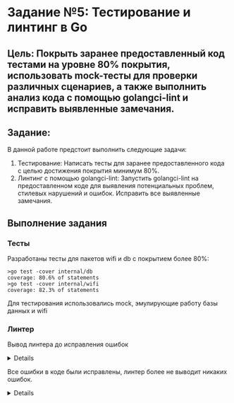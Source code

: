 # Задание №5: Тестирование и линтинг в Go

## Цель: Покрыть заранее предоставленный код тестами на уровне 80% покрытия, использовать mock-тесты для проверки различных сценариев, а также выполнить анализ кода с помощью golangci-lint и исправить выявленные замечания.

## Задание:
В данной работе предстоит выполнить следующие задачи:

1. Тестирование: Написать тесты для заранее предоставленного кода с целью достижения покрытия минимум 80%.
2. Линтинг с помощью golangci-lint: Запустить golangci-lint на предоставленном коде для выявления потенциальных проблем, стилевых нарушений и ошибок. Исправить все выявленные замечания.

## Выполнение задания
### Тесты
Разработаны тесты для пакетов wifi и db с покрытием более 80%:
```console
>go test -cover internal/db
coverage: 80.6% of statements
>go test -cover internal/wifi
coverage: 82.3% of statements
```
Для тестирования использовались mock, эмулирующие работу базы данных и wifi
### Линтер
Вывод линтера до исправления ошибок
<details>

    ```console
    >golangci-lint run      
    level=warning msg="[linters_context] copyloopvar: this linter is disabled because the Go version (1.19) of your project is lower than Go 1.22"
    level=warning msg="[linters_context] intrange: this linter is disabled because the Go version (1.19) of your project is lower than Go 1.22"
    internal\db\db_functions.go:34:4: exitAfterDefer: log.Fatal will exit, and `defer rows.Close()` will not run (gocritic)
                            log.Fatal(err)
                            ^
    internal\db\db_functions.go:59:4: exitAfterDefer: log.Fatal will exit, and `defer rows.Close()` will not run (gocritic)
                            log.Fatal(err)
                            ^
    internal\db\db_functions.go:12:6: exported: type name will be used as db.DBService by other packages, and that stutters; consider calling this Service (revive)
    type DBService struct {
        ^
    internal\db\db_functions.go:25:15: error returned from interface method should be wrapped: sig: func (example_mock/internal/db.Database).Query(query string, args ...any) (*database/sql.Rows, error) (wrapcheck)
                    return nil, err
                                ^
    internal\db\db_functions.go:40:15: error returned from external package is unwrapped: sig: func (*database/sql.Rows).Err() error (wrapcheck)
                    return nil, err
                                ^
    internal\db\db_functions.go:43:16: error returned from interface method should be wrapped: sig: func (example_mock/internal/db.Database).Query(query string, args ...any) (*database/sql.Rows, error) (wrapcheck)
            return names, err
                        ^
    internal\db\db_functions.go:50:15: error returned from interface method should be wrapped: sig: func (example_mock/internal/db.Database).Query(query string, args ...any) (*database/sql.Rows, error) (wrapcheck)
                    return nil, err
                                ^
    internal\db\db_functions.go:65:15: error returned from external package is unwrapped: sig: func (*database/sql.Rows).Err() error (wrapcheck)
                    return nil, err
                                ^
    internal\db\db_functions.go:52:2: only one cuddle assignment allowed before defer statement (wsl)
            defer rows.Close()
            ^
    internal\db\db_functions.go:61:3: append only allowed to cuddle with appended value (wsl)
                    values = append(values, value)
                    ^
    internal\db\db_functions.go:36:3: append only allowed to cuddle with appended value (wsl)
                    names = append(names, name)
                    ^
    internal\db\db_functions.go:49:2: only one cuddle assignment allowed before if statement (wsl)
            if err != nil {
            ^
    internal\wifi\wi-fi.go:26:2: Consider pre-allocating `addrs` (prealloc)
            ^
    internal\wifi\wi-fi.go:40:2: Consider pre-allocating `name_list` (prealloc)
            var name_list []string
            ^
    internal\wifi\wi-fi.go:13:6: exported: type name will be used as wifi.WiFiService by other packages, and that stutters; consider calling this Service (revive)
    type WiFiService struct {
        ^
    internal\wifi\wi-fi.go:45:2: return with no blank line before (nlreturn)
            return name_list, nil
            ^
    internal\wifi\wi-fi.go:24:15: error returned from interface method should be wrapped: sig: func (example_mock/internal/wifi.WiFi).Interfaces() ([]*github.com/mdlayher/wifi.Interface, error) (wrapcheck)
                    return nil, err
                                ^
    internal\wifi\wi-fi.go:38:15: error returned from interface method should be wrapped: sig: func (example_mock/internal/wifi.WiFi).Interfaces() ([]*github.com/mdlayher/wifi.Interface, error) (wrapcheck)
                    return nil, err
                                ^
    cmd\wifi\main.go:15:3: return with no blank line before (nlreturn)
                    return
                    ^
    cmd\wifi\main.go:23:3: return with no blank line before (nlreturn)
                    return
                    ^
    ```
</details>

Все ошибки в коде были исправлены, линтер более не выводит никаких ошибок.
<details>
P.S. После линтера тесты сломались

<img src="https://media.tenor.com/5aF7np_zPEgAAAAe/pepe-why-pepe-the-frog.png" width="20%" height="20%"/>
</details>